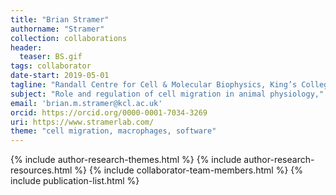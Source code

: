 ```yaml
---
title: "Brian Stramer"
authorname: "Stramer"
collection: collaborations
header:
  teaser: BS.gif
tags: collaborator
date-start: 2019-05-01
tagline: "Randall Centre for Cell & Molecular Biophysics, King’s College London"
subject: "Role and regulation of cell migration in animal physiology,"
email: 'brian.m.stramer@kcl.ac.uk'
orcid: https://orcid.org/0000-0001-7034-3269
uri: https://www.stramerlab.com/
theme: "cell migration, macrophages, software"
---
```

<p align= "justify">




{% include author-research-themes.html %}
{% include author-research-resources.html %}
{% include collaborator-team-members.html %}
{% include publication-list.html %}
